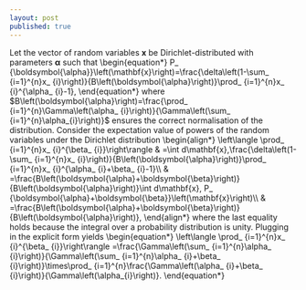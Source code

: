 ```yaml
---
layout: post
published: true
---
```


Let the vector of random variables $\mathbf{x}$ be Dirichlet-distributed with parameters $\boldsymbol{\alpha}$ such that 
\begin{equation\*}
P_ {\boldsymbol{\alpha}}\left(\mathbf{x}\right)=\frac{\delta\left(1-\sum_ {i=1}^{n}x_ {i}\right)}{B\left(\boldsymbol{\alpha}\right)}\prod_ {i=1}^{n}x_ {i}^{\alpha_ {i}-1}, 
\end{equation\*}
where $B\left(\boldsymbol{\alpha}\right)=\frac{\prod_ {i=1}^{n}\Gamma\left(\alpha_ {i}\right)}{\Gamma\left(\sum_ {i=1}^{n}\alpha_{i}\right)}$ ensures the correct normalisation of the distribution. Consider the expectation value of powers of the random variables under the Dirichlet distribution 
\begin{align\*} 
\left\langle \prod_ {i=1}^{n}x_ {i}^{\beta_ {i}}\right\rangle & =\int d\mathbf{x}\,\frac{\delta\left(1-\sum_ {i=1}^{n}x_ {i}\right)}{B\left(\boldsymbol{\alpha}\right)}\prod_ {i=1}^{n}x_ {i}^{\alpha_ {i}+\beta_ {i}-1}\\\\ & =\frac{B\left(\boldsymbol{\alpha}+\boldsymbol{\beta}\right)}{B\left(\boldsymbol{\alpha}\right)}\int d\mathbf{x}\, P_ {\boldsymbol{\alpha}+\boldsymbol{\beta}}\left(\mathbf{x}\right)\\\\ & =\frac{B\left(\boldsymbol{\alpha}+\boldsymbol{\beta}\right)}{B\left(\boldsymbol{\alpha}\right)},
\end{align\*} 
where the last equality holds because the integral over a probability distribution is unity. Plugging in the explicit form yields 
\begin{equation\*} 
\left\langle \prod_ {i=1}^{n}x_ {i}^{\beta_ {i}}\right\rangle =\frac{\Gamma\left(\sum_ {i=1}^{n}\alpha_ {i}\right)}{\Gamma\left(\sum_ {i=1}^{n}\alpha_ {i}+\beta_ {i}\right)}\times\prod_ {i=1}^{n}\frac{\Gamma\left(\alpha_ {i}+\beta_ {i}\right)}{\Gamma\left(\alpha_{i}\right)}.
\end{equation\*}
